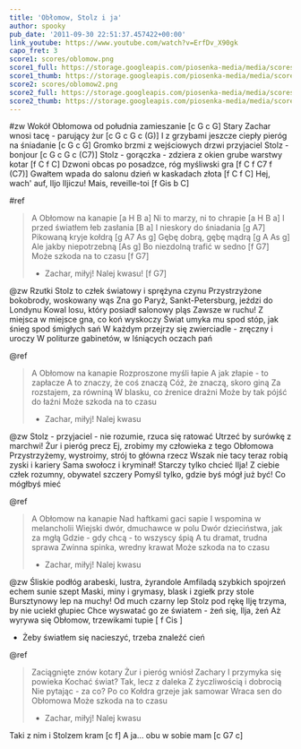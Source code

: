 ```yaml
---
title: 'Obłomow, Stolz i ja'
author: spooky
pub_date: '2011-09-30 22:51:37.457422+00:00'
link_youtube: https://www.youtube.com/watch?v=ErfDv_X90gk
capo_fret: 3
score1: scores/oblomow.png
score1_full: https://storage.googleapis.com/piosenka-media/media/scores/oblomow.png
score1_thumb: https://storage.googleapis.com/piosenka-media/media/scores/oblomow.png.180x0_q85_upscale.jpg
score2: scores/oblomow2.png
score2_full: https://storage.googleapis.com/piosenka-media/media/scores/oblomow2.png
score2_thumb: https://storage.googleapis.com/piosenka-media/media/scores/oblomow2.png.180x0_q85_upscale.jpg
---
```


#zw
Wokół Obłomowa od południa zamieszanie [c G c G]
Stary Zachar wnosi tacę - parujący żur [c G c G c (G)]
I z grzybami jeszcze ciepły pieróg na śniadanie [c G c G]
Gromko brzmi z wejściowych drzwi przyjaciel Stolz - bonjour [c G c G c (C7)]
Stolz - gorączka - zdziera z okien grube warstwy kotar [f C f C]
Dzwoni obcas po posadzce, róg myśliwski gra [f C f C7 f (C7)]
Gwałtem wpada do salonu dzień w kaskadach złota [f C f C]
Hej, wach' auf, Iljo Iljiczu! Mais, reveille-toi [f Gis b C]

#ref
>A Obłomow na kanapie [a H B a]
>Ni to marzy, ni to chrapie [a H B a]
>I przed światłem łeb zasłania [B a]
>I nieskory do śniadania [g A7]
>Pikowaną kryje kołdrą [g A7 As g]
>Gębę dobrą, gębę mądrą [g A As g]
>Ale jakby niepotrzebną [As g]
>Bo niezdolną trafić w sedno [f G7]
>Może szkoda na to czasu [f G7]
>- Zachar, miłyj! Nalej kwasu! [f G7]

@zw
Rzutki Stolz to człek światowy i sprężyna czynu 
Przystrzyżone bokobrody, woskowany wąs
Zna go Paryż, Sankt-Petersburg, jeździ do Londynu
Kowal losu, który posiadł salonowy pląs
Zawsze w ruchu! Z miejsca w miejsce gna, co koń wyskoczy
Świat umyka mu spod stóp, jak śnieg spod śmigłych sań
W każdym przejrzy się zwierciadle - zręczny i uroczy 
W politurze gabinetów, w lśniących oczach pań

@ref
>A Obłomow na kanapie
>Rozproszone myśli łapie
>A jak złapie - to zapłacze
>A to znaczy, że coś znaczą
>Cóż, że znaczą, skoro giną
>Za rozstajem, za równiną
>W blasku, co źrenice drażni
>Może by tak pójść do łaźni
>Może szkoda na to czasu
>- Zachar, miłyj! Nalej kwasu

@zw
Stolz - przyjaciel - nie rozumie, rzuca się ratować
Utrzeć by surówkę z marchwi! Żur i pieróg precz
Ej, zrobimy my człowieka z tego Obłomowa
Przystrzyżemy, wystroimy, strój to główna rzecz
Wszak nie tacy teraz robią zyski i kariery
Sama swołocz i kryminał! Starczy tylko chcieć
Ilja! Z ciebie człek rozumny, obywatel szczery
Pomyśl tylko, gdzie byś mógł już być! Co mógłbyś mieć

@ref
>A Obłomow na kanapie
>Nad haftkami gaci sapie
>I wspomina w melancholii
>Wiejski dwór, dmuchawce w polu 
>Dwór dzieciństwa, jak za mgłą
>Gdzie - gdy chcą - to wszyscy śpią
>A tu dramat, trudna sprawa
>Zwinna spinka, wredny krawat
>Może szkoda na to czasu
>- Zachar, miłyj! Nalej kwasu

@zw
Śliskie podłóg arabeski, lustra, żyrandole
Amfiladą szybkich spojrzeń echem sunie szept
Maski, miny i grymasy, blask i zgiełk przy stole
Bursztynowy lep na muchy! Od much czarny lep
Stolz pod rękę Ilję trzyma, by nie uciekł głupiec
Chce wyswatać go ze światem - żeń się, Ilja, żeń
Aż wyrywa się Obłomow, trzewikami tupie [ f Cis ]
- Żeby światłem się nacieszyć, trzeba znaleźć cień

@ref
>Zaciągnięte znów kotary
>Żur i pieróg wniósł Zachary
>I przymyka się powieka 
>Kochać świat? Tak, lecz z daleka
>Z życzliwością i dobrocią
>Nie pytając - za co? Po co
>Kołdra grzeje jak samowar
>Wraca sen do Obłomowa
>Może szkoda na to czasu
>- Zachar, miłyj! Nalej kwasu

Taki z nim i Stolzem kram [c f]
A ja... obu w sobie mam [c G7 c]
